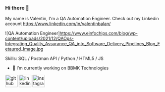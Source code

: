 ### Hi there 👋
My name is Valentin, I'm a QA Automation Engineer. Check out my Linkedin account https://www.linkedin.com/in/valentinbalan/

![QA Automation Engineer]https://www.einfochips.com/blog/wp-content/uploads/2021/12/QAOps-Integrating_Quality_Assurance_QA_into_Software_Delivery_Pipelines_Blog_Fetaured_Image.jpg


Skills: SQL / Postman API / Python / HTML5 / JS

- 🔭 I’m currently working on BBMK Technologies  

[<img src='https://cdn.jsdelivr.net/npm/simple-icons@3.0.1/icons/github.svg' alt='github' height='40'>](https://github.com/ValentinBalan)  [<img src='https://cdn.jsdelivr.net/npm/simple-icons@3.0.1/icons/linkedin.svg' alt='linkedin' height='40'>](https://www.linkedin.com/in/valentinbalan/)  [<img src='https://cdn.jsdelivr.net/npm/simple-icons@3.0.1/icons/instagram.svg' alt='instagram' height='40'>](https://www.instagram.com/valyck90/)  



